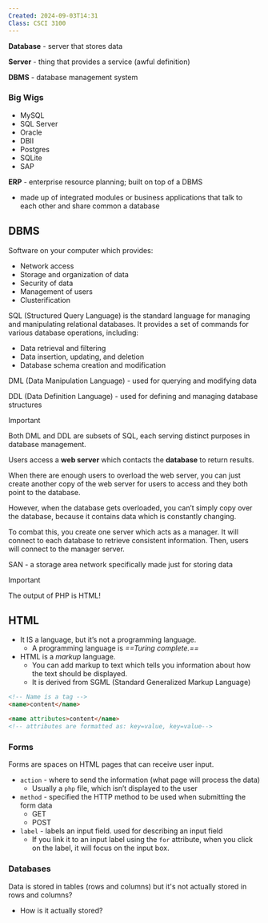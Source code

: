 ```yaml
---
Created: 2024-09-03T14:31
Class: CSCI 3100
---
```

**Database** - server that stores data

**Server** - thing that provides a service (awful definition)

**DBMS** - database management system

### Big Wigs

- MySQL
- SQL Server
- Oracle
- DBII
- Postgres
- SQLite
- SAP

  

**ERP** - enterprise resource planning; built on top of a DBMS

- made up of integrated modules or business applications that talk to each other and share common a database

  

## DBMS

Software on your computer which provides:

- Network access
- Storage and organization of data
- Security of data
- Management of users
- Clusterification

SQL (Structured Query Language) is the standard language for managing and manipulating relational databases. It provides a set of commands for various database operations, including:

- Data retrieval and filtering
- Data insertion, updating, and deletion
- Database schema creation and modification

DML (Data Manipulation Language) - used for querying and modifying data

DDL (Data Definition Language) - used for defining and managing database structures

> [!important]  
> Both DML and DDL are subsets of SQL, each serving distinct purposes in database management.  

  

Users access a **web server** which contacts the **database** to return results.

When there are enough users to overload the web server, you can just create another copy of the web server for users to access and they both point to the database.

However, when the database gets overloaded, you can’t simply copy over the database, because it contains data which is constantly changing.

To combat this, you create one server which acts as a manager. It will connect to each database to retrieve consistent information. Then, users will connect to the manager server.

SAN - a storage area network specifically made just for storing data

  

> [!important]  
> The output of PHP is HTML!  

## HTML

- It IS a language, but it’s not a programming language.
    - A programming language is _==Turing complete.==_
- HTML is a _markup_ language.
    - You can add markup to text which tells you information about how the text should be displayed.
    - It is derived from SGML (Standard Generalized Markup Language)

```HTML
<!-- Name is a tag -->
<name>content</name>

<name attributes>content</name>
<!-- attributes are formatted as: key=value, key=value-->
```

### Forms

Forms are spaces on HTML pages that can receive user input.

- `action` - where to send the information (what page will process the data)
    - Usually a `php` file, which isn’t displayed to the user
- `method` - specified the HTTP method to be used when submitting the form data
    - GET
    - POST
- `label` - labels an input field. used for describing an input field
    - If you link it to an input label using the `for` attribute, when you click on the label, it will focus on the input box.
### Databases

Data is stored in tables (rows and columns) but it's not actually stored in rows and columns?
* How is it actually stored?